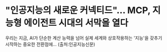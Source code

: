 # "인공지능의 새로운 커넥티드"... MCP, 지능형 에이전트 시대의 서막을 열다
우리는 지금, AI가 단순한 계산 능력을 넘어 실제 세계와 상호작용하는 '지능'을 갖추기 시작하는 중요한 전환점에... (출처:인공지능신문)
<!--link:https://www.aitimes.kr/news/articleView.html?idxno=35424-->